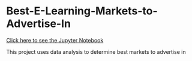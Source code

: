 # Best-E-Learning-Markets-to-Advertise-In
[Click here to see the Jupyter Notebook](Best+Markets+To+Advertise+In+II.ipynb)

This project uses data analysis to determine best markets to advertise in


